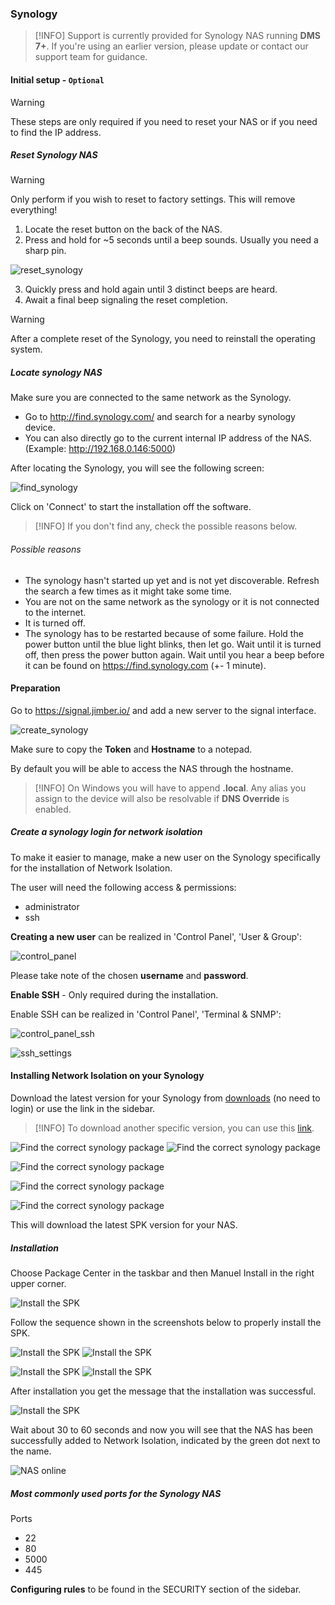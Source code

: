 ### Synology

>[!INFO]
> Support is currently provided for Synology NAS running **DMS 7+**. If you're using an earlier version, please update or contact our support team for guidance.

#### Initial setup - `Optional`

> [!WARNING]
> These steps are only required if you need to reset your NAS or if you need to find the IP address. 



##### **Reset Synology NAS**

<!-- > [!INFO]
> **Note:** Only perform if you wish to reset to factory settings. -->

> [!WARNING]
> Only perform if you wish to reset to factory settings.
> This will remove everything!

  1. Locate the reset button on the back of the NAS.
  2. Press and hold for ~5 seconds until a beep sounds. Usually you need a sharp pin.

  ![reset_synology](reset_synology.png ':size=100')

  3. Quickly press and hold again until 3 distinct beeps are heard.
  4. Await a final beep signaling the reset completion.

  > [!Warning]
  > After a complete reset of the Synology, you need to reinstall the operating system.

##### **Locate synology NAS**

Make sure you are connected to the same network as the Synology.

- Go to http://find.synology.com/ and search for a nearby synology device.
- You can also directly go to the current internal IP address of the NAS. (Example: http://192.168.0.146:5000)

After locating the Synology, you will see the following screen:

![find_synology](find_synology.png ':size=500')

Click on 'Connect' to start the installation off the software.  

>[!INFO]
> If you don't find any, check the possible reasons below. 

###### Possible reasons
- The synology hasn't started up yet and is not yet discoverable. Refresh the search a few times as it might take some time.
- You are not on the same network as the synology or it is not connected to the internet.
- It is turned off.
- The synology has to be restarted because of some failure. Hold the power button until the blue light blinks, then let go. 
Wait until it is turned off, then press the power button again. Wait until you hear a beep before it can be found on https://find.synology.com (+- 1 minute).


#### Preparation
Go to https://signal.jimber.io/ and add a new server to the signal interface. 

![create_synology](create_synology.png ':size=500')

Make sure to copy the **Token** and **Hostname** to a notepad. 

By default you will be able to access the NAS through the hostname. 

>[!INFO]
> On Windows you will have to append **.local**. Any alias you assign to the device will also be resolvable if **DNS Override** is enabled.

##### Create a synology login for network isolation

To make it easier to manage, make a new user on the Synology specifically for the installation of Network Isolation. 

The user will need the following access & permissions: 
  - administrator
  - ssh 

**Creating a new user** can be realized in 'Control Panel', 'User & Group':

![control_panel](control_panel.png ':size=500') 

Please take note of the chosen **username** and **password**. 

**Enable SSH** - Only required during the installation.

Enable SSH can be realized in 'Control Panel', 'Terminal & SNMP':

![control_panel_ssh](control_panel_ssh.png ':size=500') 

![ssh_settings](ssh_settings.png ':size=500')


#### Installing Network Isolation on your Synology

Download the latest version for your Synology from [downloads](https://signal.jimber.io/downloads) (no need to login) or use the link in the sidebar.

> [!INFO]
> To download another specific version, you can use this [link](https://signal.jimber.io/clients).


<!-- ![Find the correct synology package](head-to-synology-downloads.png ':size=300x')
![Find the correct synology package](head-to-synology-downloads2.png ':size:700x')
![Find the correct synology package](head-to-synology-downloads3.png ':size=500x')
![Find the correct synology package](find-synology-version.png ':size=800x')
![Find the correct synology package](head-to-synology-downloads4.png ':size=500x') -->

![Find the correct synology package](choose_download_syn.png ':size=200')
![Find the correct synology package](download_synology.png ':size=700') 

![Find the correct synology package](download_syn_warning.png ':size=500x250') 

![Find the correct synology package](info_center.png ':size=500') 

![Find the correct synology package](choose_model.png ':size=500x250') 

This will download the latest SPK version for your NAS.

##### Installation

Choose Package Center in the taskbar and then Manuel Install in the right upper corner.

![Install the SPK](install-spk.png ':size=700')

Follow the sequence shown in the screenshots below to properly install the SPK.

![Install the SPK](install-spk2.png ':size=700')
![Install the SPK](install-spk3.png ':size=700')

![Install the SPK](install-spk5.png ':size=700')
![Install the SPK](install-spk6.png ':size=700')

After installation you get the message that the installation was successful.

![Install the SPK](install_syn_succes.png ':size=500')


Wait about 30 to 60 seconds and now you will see that the NAS has been successfully added to Network Isolation, indicated by the green dot next to the name.

![NAS online](nas-online.png ':size=500')

##### Most commonly used ports for the Synology NAS

Ports

- 22
- 80
- 5000
- 445


**Configuring rules** to be found in the SECURITY section of the sidebar.


